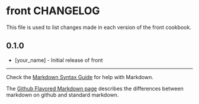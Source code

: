 # front CHANGELOG

This file is used to list changes made in each version of the front cookbook.

## 0.1.0
- [your_name] - Initial release of front

- - -
Check the [Markdown Syntax Guide](http://daringfireball.net/projects/markdown/syntax) for help with Markdown.

The [Github Flavored Markdown page](http://github.github.com/github-flavored-markdown/) describes the differences between markdown on github and standard markdown.
